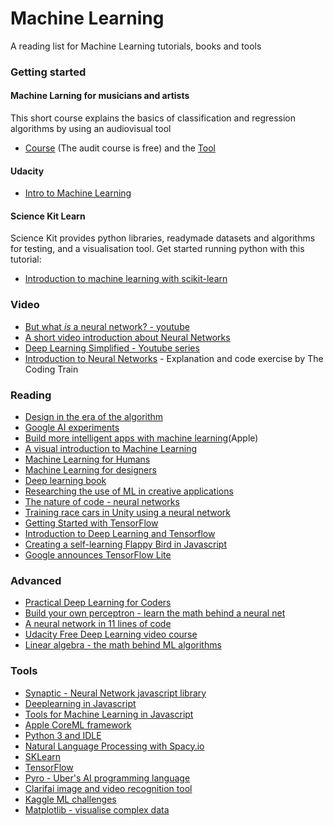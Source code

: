 # Machine Learning

A reading list for Machine Learning tutorials, books and tools

### Getting started

#### Machine Larning for musicians and artists 

This short course explains the basics of classification and regression algorithms by using an audiovisual tool
- [Course](https://www.kadenze.com/courses/machine-learning-for-musicians-and-artists-v) (The audit course is free) and the [Tool](http://www.wekinator.org/downloads/)

#### Udacity

- [Intro to Machine Learning](https://www.udacity.com/course/intro-to-machine-learning--ud120)

#### Science Kit Learn

Science Kit provides python libraries, readymade datasets and algorithms for testing, and a visualisation tool. Get started running python with this tutorial:
- [Introduction to machine learning with scikit-learn](http://scikit-learn.org/stable/tutorial/basic/tutorial.html#machine-learning-the-problem-setting)

### Video

- [But what *is* a neural network? - youtube](http://www.youtube.com/playlist?list=PLZHQObOWTQDNU6R1_67000Dx_ZCJB-3pi)
- [A short video introduction about Neural Networks](https://dev.to/thepracticaldev/introduction-to-neural-networks)
- [Deep Learning Simplified - Youtube series](https://www.youtube.com/playlist?list=PLjJh1vlSEYgvGod9wWiydumYl8hOXixNu)
- [Introduction to Neural Networks](https://www.youtube.com/watch?v=XJ7HLz9VYz0) - Explanation and code exercise by The Coding Train

### Reading

- [Design in the era of the algorithm](https://bigmedium.com/speaking/design-in-the-era-of-the-algorithm.html)
- [Google AI experiments](https://experiments.withgoogle.com/ai)
- [Build more intelligent apps with machine learning](https://developer.apple.com/machine-learning/)(Apple)
- [A visual introduction to Machine Learning](http://www.r2d3.us/visual-intro-to-machine-learning-part-1/)
- [Machine Learning for Humans](https://medium.com/machine-learning-for-humans/why-machine-learning-matters-6164faf1df12)
- [Machine Learning for designers](http://www.oreilly.com/design/free/machine-learning-for-designers.csp)
- [Deep learning book](http://www.deeplearningbook.org)
- [Researching the use of ML in creative applications](http://blog.otoro.net)
- [The nature of code - neural networks](http://natureofcode.com/book/chapter-10-neural-networks/)
- [Training race cars in Unity using a neural network](https://github.com/ArztSamuel/Applying_EANNs)
- [Getting Started with TensorFlow](https://www.tensorflow.org/get_started/get_started)
- [Introduction to Deep Learning and Tensorflow](https://pythonprogramming.net/tensorflow-introduction-machine-learning-tutorial/)
- [Creating a self-learning Flappy Bird in Javascript](https://github.com/ssusnic/Machine-Learning-Flappy-Bird)
- [Google announces TensorFlow Lite](https://developers.googleblog.com/2017/11/announcing-tensorflow-lite.html)

### Advanced

- [Practical Deep Learning for Coders](http://www.fast.ai)
- [Build your own perceptron - learn the math behind a neural net](https://medium.com/@ismailghallou/build-your-perceptron-neural-net-from-scratch-e12b7be9d1ef)
- [A neural network in 11 lines of code](http://iamtrask.github.io/2015/07/12/basic-python-network/)
- [Udacity Free Deep Learning video course](https://www.udacity.com/course/deep-learning--ud730)
- [Linear algebra - the math behind ML algorithms](http://www.mathscoop.com/calculus/derivatives/derivative-by-definition.php)

### Tools

- [Synaptic - Neural Network javascript library](http://caza.la/synaptic/)
- [Deeplearning in Javascript](https://deeplearnjs.org)
- [Tools for Machine Learning in Javascript](https://github.com/laoqiren/mlhelper)
- [Apple CoreML framework](https://developer.apple.com/documentation/coreml)
- [Python 3 and IDLE](https://www.python.org)
- [Natural Language Processing with Spacy.io](https://spacy.io)
- [SKLearn](http://scikit-learn.org/stable/)
- [TensorFlow](https://www.tensorflow.org)
- [Pyro - Uber's AI programming language](http://pyro.ai)
- [Clarifai image and video recognition tool](https://clarifai.com/developer/)
- [Kaggle ML challenges](https://www.kaggle.com)
- [Matplotlib - visualise complex data](https://matplotlib.org)
